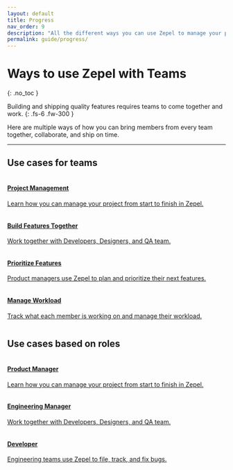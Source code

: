```yaml
---
layout: default
title: Progress
nav_order: 9
description: "All the different ways you can use Zepel to manage your project and ship new features."
permalink: guide/progress/
---
```


# Ways to use Zepel with Teams
{: .no_toc }

Building and shipping quality features requires teams to come together and work.
{: .fs-6 .fw-300 }

Here are multiple ways of how you can bring members from every team together, collaborate, and ship on time.

---
<div class="team">
    <h2>Use cases for teams</h2>
    <div class="usecases-row">
        <div class="column">
            <div class="card">
                <div class="container">
                    <a href="https://tender-mcnulty-44e8e0.netlify.com/guide/use-cases/project-management/">
                    <h4><b>Project Management</b></h4> 
                    <p>Learn how you can manage your project from start to finish in Zepel.</p> 
                    </a>
                </div>
            </div>
        </div>
        <div class="column">
            <div class="card">
                <div class="container">
                    <a href="https://tender-mcnulty-44e8e0.netlify.com/guide/use-cases/build-features/">
                    <h4><b>Build Features Together</b></h4> 
                    <p>Work together with Developers, Designers, and QA team.</p> 
                    </a>
                </div>
            </div>
        </div>
    </div>
    <div class="usecases-row">
        <div class="column">
            <div class="card">
                <div class="container">
                    <a href="https://tender-mcnulty-44e8e0.netlify.com/guide/use-cases/prioritize-features/">
                    <h4><b>Prioritize Features</b></h4> 
                    <p>Product managers use Zepel to plan and prioritize their next features.</p> 
                    </a>
                </div>
            </div>
        </div>
        <div class="column">
            <div class="card">
                <div class="container">
                <a href="https://tender-mcnulty-44e8e0.netlify.com/guide/use-cases/manage-workload/">
                <h4><b>Manage Workload</b></h4> 
                <p>Track what each member is working on and manage their workload.</p> 
                </a>
            </div>
        </div>
    </div>
</div>
<div class="persona">
    <h2>Use cases based on roles</h2>
    <div class="usecases-row">
        <div class="column">
            <div class="card">
                <div class="container">
                    <a href="https://tender-mcnulty-44e8e0.netlify.com/guide/use-cases/product-managers/">
                    <h4><b>Product Manager</b></h4> 
                    <p>Learn how you can manage your project from start to finish in Zepel.</p> 
                    </a>
                </div>
            </div>
        </div>
        <div class="column">
            <div class="card">
                <div class="container">
                    <a href="https://tender-mcnulty-44e8e0.netlify.com/guide/use-cases/engineering-managers/">
                    <h4><b>Engineering Manager</b></h4> 
                    <p>Work together with Developers, Designers, and QA team.</p> 
                    </a>
                </div>
            </div>
        </div>
    </div>
    <div class="usecases-row">
        <div class="column">
            <div class="card">
                <div class="container">
                    <a href="">
                    <h4><b>Developer</b></h4> 
                    <p>Engineering teams use Zepel to file, track, and fix bugs.</p> 
                    </a>
                </div>
            </div>
        </div>
    </div>
</div>